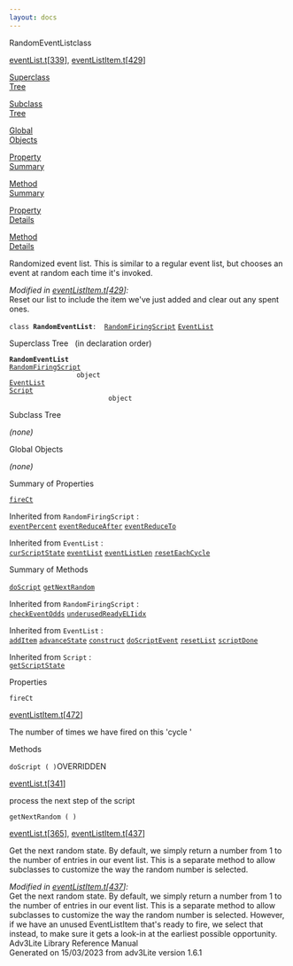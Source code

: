 ```yaml
---
layout: docs
---
```

<span class="title">RandomEventList</span><span class="type">class</span>

[eventList.t](../file/eventList.t.html)\[[339](../source/eventList.t.html#339)\],
[eventListItem.t](../file/eventListItem.t.html)\[[429](../source/eventListItem.t.html#429)\]

[Superclass  
Tree](#_SuperClassTree_)

[Subclass  
Tree](#_SubClassTree_)

[Global  
Objects](#_ObjectSummary_)

[Property  
Summary](#_PropSummary_)

[Method  
Summary](#_MethodSummary_)

[Property  
Details](#_Properties_)

[Method  
Details](#_Methods_)



Randomized event list. This is similar to a regular event list, but
chooses an event at random each time it's invoked.

*Modified in
[eventListItem.t](../file/eventListItem.t.html)\[[429](../source/eventListItem.t.html#429)\]:*  
Reset our list to include the item we've just added and clear out any
spent ones.

`class `**`RandomEventList`**` :   `[`RandomFiringScript`](../object/RandomFiringScript.html) [`EventList`](../object/EventList.html)



<span id="_SuperClassTree_"></span>



<span class="hdln">Superclass Tree</span>   (in declaration order)



**`RandomEventList`**  
[`RandomFiringScript`](../object/RandomFiringScript.html)  
`                 object`  
[`EventList`](../object/EventList.html)  
[`Script`](../object/Script.html)  
`                         object`  
<span id="_SubClassTree_"></span>



<span class="hdln">Subclass Tree</span>  



*(none)* <span id="_ObjectSummary_"></span>



<span class="hdln">Global Objects</span>  



*(none)* <span id="_PropSummary_"></span>



<span class="hdln">Summary of Properties</span>  



[`fireCt`](#fireCt)

Inherited from `RandomFiringScript` :  
[`eventPercent`](../object/RandomFiringScript.html#eventPercent) [`eventReduceAfter`](../object/RandomFiringScript.html#eventReduceAfter) [`eventReduceTo`](../object/RandomFiringScript.html#eventReduceTo)

Inherited from `EventList` :  
[`curScriptState`](../object/EventList.html#curScriptState) [`eventList`](../object/EventList.html#eventList) [`eventListLen`](../object/EventList.html#eventListLen) [`resetEachCycle`](../object/EventList.html#resetEachCycle)



<span id="_MethodSummary_"></span>



<span class="hdln">Summary of Methods</span>  



[`doScript`](#doScript) [`getNextRandom`](#getNextRandom)

Inherited from `RandomFiringScript` :  
[`checkEventOdds`](../object/RandomFiringScript.html#checkEventOdds) [`underusedReadyELIidx`](../object/RandomFiringScript.html#underusedReadyELIidx)

Inherited from `EventList` :  
[`addItem`](../object/EventList.html#addItem) [`advanceState`](../object/EventList.html#advanceState) [`construct`](../object/EventList.html#construct) [`doScriptEvent`](../object/EventList.html#doScriptEvent) [`resetList`](../object/EventList.html#resetList) [`scriptDone`](../object/EventList.html#scriptDone)

Inherited from `Script` :  
[`getScriptState`](../object/Script.html#getScriptState)

<span id="_Properties_"></span>



<span class="hdln">Properties</span>  



<span id="fireCt"></span>

`fireCt`

[eventListItem.t](../file/eventListItem.t.html)\[[472](../source/eventListItem.t.html#472)\]



The number of times we have fired on this 'cycle '



<span id="_Methods_"></span>



<span class="hdln">Methods</span>  



<span id="doScript"></span>

`doScript ( )`<span class="rem">OVERRIDDEN</span>

[eventList.t](../file/eventList.t.html)\[[341](../source/eventList.t.html#341)\]



process the next step of the script



<span id="getNextRandom"></span>

`getNextRandom ( )`

[eventList.t](../file/eventList.t.html)\[[365](../source/eventList.t.html#365)\],
[eventListItem.t](../file/eventListItem.t.html)\[[437](../source/eventListItem.t.html#437)\]



Get the next random state. By default, we simply return a number from 1
to the number of entries in our event list. This is a separate method to
allow subclasses to customize the way the random number is selected.

*Modified in
[eventListItem.t](../file/eventListItem.t.html)\[[437](../source/eventListItem.t.html#437)\]:*  
Get the next random state. By default, we simply return a number from 1
to the number of entries in our event list. This is a separate method to
allow subclasses to customize the way the random number is selected.
However, if we have an unused EventListItem that's ready to fire, we
select that instead, to make sure it gets a look-in at the earliest
possible opportunity.
Adv3Lite Library Reference Manual  
Generated on 15/03/2023 from adv3Lite version 1.6.1


